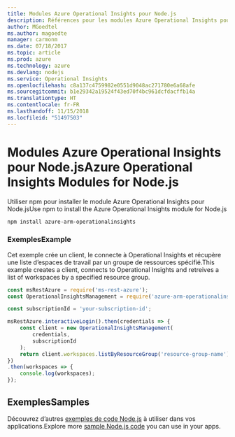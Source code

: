 ```yaml
---
title: Modules Azure Operational Insights pour Node.js
description: Références pour les modules Azure Operational Insights pour Node.js
author: MGoedtel
ms.author: magoedte
manager: carmonm
ms.date: 07/18/2017
ms.topic: article
ms.prod: azure
ms.technology: azure
ms.devlang: nodejs
ms.service: Operational Insights
ms.openlocfilehash: c8a137c4759982e0551d9048ac271780e6a68afe
ms.sourcegitcommit: b1e29342a19524f43ed70f4bc961dcfdacffb14a
ms.translationtype: HT
ms.contentlocale: fr-FR
ms.lasthandoff: 11/15/2018
ms.locfileid: "51497503"
---
```

# <a name="azure-operational-insights-modules-for-nodejs"></a><span data-ttu-id="b4414-103">Modules Azure Operational Insights pour Node.js</span><span class="sxs-lookup"><span data-stu-id="b4414-103">Azure Operational Insights Modules for Node.js</span></span>

<span data-ttu-id="b4414-104">Utiliser npm pour installer le module Azure Operational Insights pour Node.js</span><span class="sxs-lookup"><span data-stu-id="b4414-104">Use npm to install the Azure Operational Insights module for Node.js</span></span>

```bash
npm install azure-arm-operationalinsights
```

### <a name="example"></a><span data-ttu-id="b4414-105">Exemples</span><span class="sxs-lookup"><span data-stu-id="b4414-105">Example</span></span> 

<span data-ttu-id="b4414-106">Cet exemple crée un client, le connecte à Operational Insights et récupère une liste d’espaces de travail par un groupe de ressources spécifié.</span><span class="sxs-lookup"><span data-stu-id="b4414-106">This example creates a client, connects to Operational Insights and retreives a list of workspaces by a specified resource group.</span></span>

```javascript
const msRestAzure = require('ms-rest-azure');
const OperationalInsightsManagement = require('azure-arm-operationalinsights');

const subscriptionId = 'your-subscription-id';

msRestAzure.interactiveLogin().then(credentials => {
    const client = new OperationalInsightsManagement(
        credentials,
        subscriptionId
    );
    return client.workspaces.listByResourceGroup('resource-group-name');
})
.then(workspaces => {
    console.log(workspaces);
});
``` 

## <a name="samples"></a><span data-ttu-id="b4414-107">Exemples</span><span class="sxs-lookup"><span data-stu-id="b4414-107">Samples</span></span>

<span data-ttu-id="b4414-108">Découvrez d’autres [exemples de code Node.js](https://azure.microsoft.com/resources/samples/?platform=nodejs) à utiliser dans vos applications.</span><span class="sxs-lookup"><span data-stu-id="b4414-108">Explore more [sample Node.js code](https://azure.microsoft.com/resources/samples/?platform=nodejs) you can use in your apps.</span></span>
